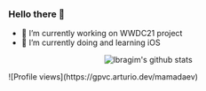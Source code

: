 ### Hello there 👋
- 🔭 I’m currently working on WWDC21 project
- 🌱 I’m currently doing and learning iOS
<p align="center">
<img src="https://github-readme-stats.vercel.app/api?username=mamadaev" alt="Ibragim's github stats">
</p>
![Profile views](https://gpvc.arturio.dev/mamadaev)

<!--
**mamadaev/mamadaev** is a ✨ _special_ ✨ repository because its `README.md` (this file) appears on your GitHub profile.

Here are some ideas to get you started:

- 🔭 I’m currently working on ...
- 🌱 I’m currently learning ...
- 👯 I’m looking to collaborate on ...
- 🤔 I’m looking for help with ...
- 💬 Ask me about ...
- 📫 How to reach me: ...
- 😄 Pronouns: ...
- ⚡ Fun fact: ...
-->
